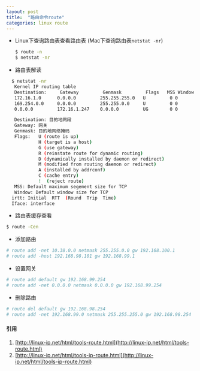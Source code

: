 ```yaml
---
layout: post
title:  "路由命令route"
categories: linux route
---
```


* Linux下查询路由表查看路由表 (Mac下查询路由表`netstat -nr`)
  ```bash
  $ route -n
  $ netstat -nr
  ```
* 路由表解读
```bash
  $ netstat -nr
   Kernel IP routing table
   Destination:     Gateway         Genmask         Flags   MSS Window  irtt Iface
   172.16.1.0      0.0.0.0         255.255.255.0   U         0 0          0 eth0
   169.254.0.0     0.0.0.0         255.255.0.0     U         0 0          0 eth0
   0.0.0.0         172.16.1.247    0.0.0.0         UG        0 0          0 eth0

   Destination: 目的地网段
   Gateway: 网关
   Genmask: 目的地网络掩码
   Flags:   U (route is up)
            H (target is a host)
            G (use gateway)
            R (reinstate route for dynamic routing)
            D (dynamically installed by daemon or redirect)
            M (modified from routing daemon or redirect)
            A (installed by addrconf)
            C (cache entry)
            !  (reject route)
   MSS: Default maximum segement size for TCP
   Window: Default window size for TCP
  irtt: Initial  RTT  (Round  Trip  Time)
  Iface: interface
```

* 路由表缓存查看
```bash
$ route -Cen
```

* 添加路由
```bash
# route add -net 10.38.0.0 netmask 255.255.0.0 gw 192.168.100.1
# route add -host 192.168.98.101 gw 192.168.99.1
```

* 设置网关
```bash
# route add default gw 192.168.99.254
# route add -net 0.0.0.0 netmask 0.0.0.0 gw 192.168.99.254
```

* 删除路由
```bash
# route del default gw 192.168.98.254
# route add -net 192.168.99.0 netmask 255.255.255.0 gw 192.168.98.254
```


#### 引用
1. [http://linux-ip.net/html/tools-route.html](http://linux-ip.net/html/tools-route.html)
1. [http://linux-ip.net/html/tools-ip-route.html](http://linux-ip.net/html/tools-ip-route.html)
